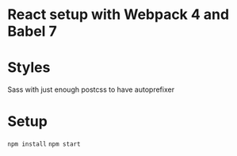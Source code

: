 # React setup with Webpack 4 and Babel 7

# Styles
Sass with just enough postcss to have autoprefixer

# Setup

`npm install`
`npm start`

